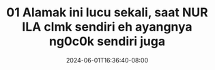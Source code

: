 --- 
title: "01 Alamak ini lucu sekali, saat NUR ILA clmk sendiri eh ayangnya ng0c0k sendiri juga"
description: "nonton bokeh 01 Alamak ini lucu sekali, saat NUR ILA clmk sendiri eh ayangnya ng0c0k sendiri juga terbaru video full new"
date: 2024-06-01T16:36:40-08:00
file_code: "sm3grh3ap866"
draft: false
cover: "qutsgb89sq6c725l.jpg"
tags: ["Alamak", "ini", "lucu", "saat", "NUR", "ILA", "clmk", "sendiri", "ayangnya", "sendiri", "juga", "bokep-indo", "bokep-viral", "bokep-ig"]
length: 237
fld_id: "1391198"
foldername: ".NURILAHIJAB18Video"
categories: [".NURILAHIJAB18Video"]
views: 278
---